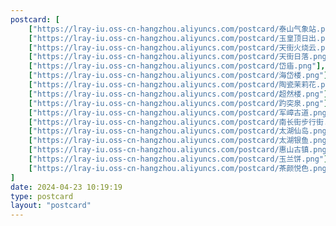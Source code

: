 ```yaml
---
postcard: [
    ["https://lray-iu.oss-cn-hangzhou.aliyuncs.com/postcard/泰山气象站.png"],    
    ["https://lray-iu.oss-cn-hangzhou.aliyuncs.com/postcard/玉皇顶日出.png"],
    ["https://lray-iu.oss-cn-hangzhou.aliyuncs.com/postcard/天街火烧云.png"],
    ["https://lray-iu.oss-cn-hangzhou.aliyuncs.com/postcard/天街日落.png"],
    ["https://lray-iu.oss-cn-hangzhou.aliyuncs.com/postcard/岱庙.png"],
    ["https://lray-iu.oss-cn-hangzhou.aliyuncs.com/postcard/海岱楼.png"],
    ["https://lray-iu.oss-cn-hangzhou.aliyuncs.com/postcard/陶瓷茉莉花.png"],
    ["https://lray-iu.oss-cn-hangzhou.aliyuncs.com/postcard/超然楼.png"],
    ["https://lray-iu.oss-cn-hangzhou.aliyuncs.com/postcard/趵突泉.png"],
    ["https://lray-iu.oss-cn-hangzhou.aliyuncs.com/postcard/军嶂古道.png"],
    ["https://lray-iu.oss-cn-hangzhou.aliyuncs.com/postcard/南长街步行街.png"],
    ["https://lray-iu.oss-cn-hangzhou.aliyuncs.com/postcard/太湖仙岛.png"],
    ["https://lray-iu.oss-cn-hangzhou.aliyuncs.com/postcard/太湖银鱼.png"],
    ["https://lray-iu.oss-cn-hangzhou.aliyuncs.com/postcard/惠山古镇.png"],
    ["https://lray-iu.oss-cn-hangzhou.aliyuncs.com/postcard/玉兰饼.png"],
    ["https://lray-iu.oss-cn-hangzhou.aliyuncs.com/postcard/茶颜悦色.png"],
]
date: 2024-04-23 10:19:19
type: postcard
layout: "postcard"
---
```



